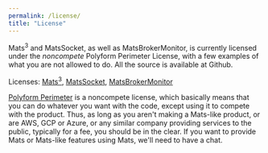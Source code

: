 ```yaml
---
permalink: /license/
title: "License"
---
```


Mats<sup>3</sup> and MatsSocket, as well as MatsBrokerMonitor, is currently licensed under the _noncompete_ Polyform
Perimeter License, with a few examples of what you are not allowed to do. All the source is available at Github.

Licenses: [Mats<sup>3</sup>](https://github.com/centiservice/mats3/blob/main/LICENSE.md),
[MatsSocket](https://github.com/centiservice/matssocket/blob/main/LICENSE.md),
[MatsBrokerMonitor](https://github.com/centiservice/matsbrokermonitor/blob/main/LICENSE.md)

[Polyform Perimeter](https://polyformproject.org/licenses/perimeter/1.0.0/) is a noncompete license, which basically
means that you can do whatever you want with the code, except using it to compete with the product. Thus, as long as you
aren't making a Mats-like product, or are AWS, GCP or Azure, or any similar company providing services to the public,
typically for a fee, you should be in the clear. If you want to provide Mats or Mats-like features using Mats, we'll
need to have a chat.
